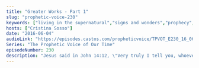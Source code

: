 ```yaml
---
title: "Greater Works - Part 1"
slug: "prophetic-voice-230"
keywords: ["living in the supernatural","signs and wonders","prophecy","faith","obedience"]
hosts: ["Cristina Sosso"]
date: "2016-06-04"
audioLink: "https://episodes.castos.com/propheticvoice/TPVOT_E230_16_06_04-05_Are_You_Ready_for_Greater_Works.mp3"
Series: "The Prophetic Voice of Our Time"
episodeNumber: 230
description: "Jesus said in John 14:12, \"Very truly I tell you, whoever believes in me will do the works I have been doing, and they will do even greater things than these, because I am going to the Father.\""
---
```

